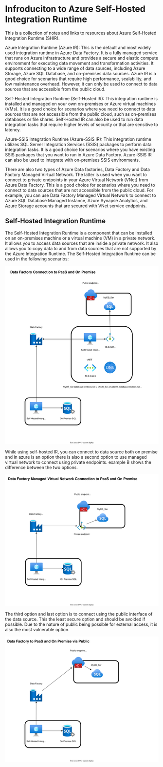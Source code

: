 **Infroduciton to Azure Self-Hosted Integration Runtime**
=====================================================
This is a collection of notes and links to resources about Azure Self-Hosted Integration Runtime (SHIR).

Azure Integration Runtime (Azure IR): This is the default and most widely used integration runtime in Azure Data Factory. It is a fully managed service that runs on Azure infrastructure and provides a secure and elastic compute environment for executing data movement and transformation activities. It supports connecting to a wide range of data sources, including Azure Storage, Azure SQL Database, and on-premises data sources. Azure IR is a good choice for scenarios that require high performance, scalability, and low maintenance overhead.  However, it can only be used to connect to data sources that are accessible from the public cloud.

Self-Hosted Integration Runtime (Self-Hosted IR): This integration runtime is installed and managed on your own on-premises or Azure virtual machines (VMs). It is a good choice for scenarios where you need to connect to data sources that are not accessible from the public cloud, such as on-premises databases or file shares. Self-Hosted IR can also be used to run data integration tasks that require higher levels of security or that are sensitive to latency.

Azure-SSIS Integration Runtime (Azure-SSIS IR): This integration runtime utilizes SQL Server Integration Services (SSIS) packages to perform data integration tasks. It is a good choice for scenarios where you have existing SSIS packages that you want to run in Azure Data Factory. Azure-SSIS IR can also be used to integrate with on-premises SSIS environments.

There are also two types of Azure Data factories, Data Factory and Data Factory Managed Virtual Network. The latter is used when you want to connect to private endpoints in your Azure Virtual Network (VNet) from Azure Data Factory. This is a good choice for scenarios where you need to connect to data sources that are not accessible from the public cloud. For example, you can use Data Factory Managed Virtual Network to connect to Azure SQL Database Managed Instance, Azure Synapse Analytics, and Azure Storage accounts that are secured with VNet service endpoints.

**Self-Hosted Integration Runtime**
-----------------------------------
The Self-Hosted Integration Runtime is a component that can be installed on an on-premises machine or a virtual machine (VM) in a private network. It allows you to access data sources that are inside a private network. It also allows you to copy data to and from data sources that are not supported by the Azure Integration Runtime. The Self-Hosted Integration Runtime can be used in the following scenarios:

![Screenshot](example%20A.svg)

While using self-hosted IR, you can connect to data source both on premise and in azure is an option there is also a second option to use managed virtual network to connect using private endpoints.
example B shows the difference between the two options.

![Screenshot](example%20B.svg)

The third option and last option is to connect using the public interface of the data source. This the least secure option and should be avoided if possible. Due to the nature of public being possible for external access, it is also the most vulnerable option.

![Screenshot](example%20C.svg)
